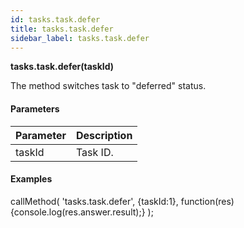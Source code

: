 ```yaml
---
id: tasks.task.defer
title: tasks.task.defer
sidebar_label: tasks.task.defer
---
```


**tasks.task.defer(**taskId**)**

The method switches task to "deferred" status.

#### Parameters

| Parameter | Description |
| --- | --- |
| taskId | Task ID. |

#### Examples

callMethod(
  'tasks.task.defer',
  {taskId:1},
  function(res){console.log(res.answer.result);}
);